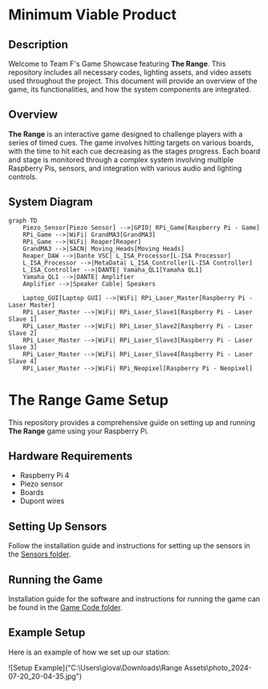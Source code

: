 # Minimum Viable Product

## Description
Welcome to Team F's Game Showcase featuring **The Range**. This repository includes all necessary codes, lighting assets, and video assets used throughout the project. This document will provide an overview of the game, its functionalities, and how the system components are integrated.

## Overview
**The Range** is an interactive game designed to challenge players with a series of timed cues. The game involves hitting targets on various boards, with the time to hit each cue decreasing as the stages progress. Each board and stage is monitored through a complex system involving multiple Raspberry Pis, sensors, and integration with various audio and lighting controls.

## System Diagram

```mermaid
graph TD
    Piezo_Sensor[Piezo Sensor] -->|GPIO| RPi_Game[Raspberry Pi - Game]
    RPi_Game -->|WiFi| GrandMA3[GrandMA3]
    RPi_Game -->|WiFi| Reaper[Reaper]
    GrandMA3 -->|SACN| Moving_Heads[Moving Heads]
    Reaper_DAW -->|Dante VSC| L_ISA_Processor[L-ISA Processor]
    L_ISA_Processor -->|MetaData| L_ISA_Controller[L-ISA Controller]
    L_ISA_Controller -->|DANTE| Yamaha_QL1[Yamaha QL1]
    Yamaha_QL1 -->|DANTE| Amplifier
    Amplifier -->|Speaker Cable| Speakers

    Laptop_GUI[Laptop GUI] -->|WiFi| RPi_Laser_Master[Raspberry Pi - Laser Master]
    RPi_Laser_Master -->|WiFi| RPi_Laser_Slave1[Raspberry Pi - Laser Slave 1]
    RPi_Laser_Master -->|WiFi| RPi_Laser_Slave2[Raspberry Pi - Laser Slave 2]
    RPi_Laser_Master -->|WiFi| RPi_Laser_Slave3[Raspberry Pi - Laser Slave 3]
    RPi_Laser_Master -->|WiFi| RPi_Laser_Slave4[Raspberry Pi - Laser Slave 4]
    RPi_Laser_Master -->|WiFi| RPi_Neopixel[Raspberry Pi - Neopixel]
```

# The Range Game Setup

This repository provides a comprehensive guide on setting up and running **The Range** game using your Raspberry Pi.


## Hardware Requirements

- Raspberry Pi 4
- Piezo sensor
- Boards
- Dupont wires

## Setting Up Sensors

Follow the installation guide and instructions for setting up the sensors in the [Sensors folder](https://github.com/gio0oO/EGL314_Team-F_Project-Repository/tree/main/MVP/GameFiles/Sensors).

## Running the Game

Installation guide for the software and instructions for running the game can be found in the [Game Code folder](https://github.com/gio0oO/EGL314_Team-F_Project-Repository/tree/main/MVP/GameFiles/Game%20Codes).

## Example Setup

Here is an example of how we set up our station:

![Setup Example]("C:\Users\giova\Downloads\Range Assets\photo_2024-07-20_20-04-35.jpg")